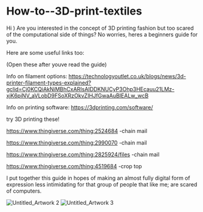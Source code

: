 # How-to--3D-print-textiles
Hi )
Are you interested in the concept of 3D printing fashion but too scared of the computational side of things?
No worries, heres a beginners guide for you.

Here are some useful links too:

(Open these after youve read the guide)

Info on filament options: https://technologyoutlet.co.uk/blogs/news/3d-printer-filament-types-explained?gclid=Cj0KCQiAkNiMBhCxARIsAIDDKNUCyP3Ohp3HEcauu21LMz-xjK6piNV_aVLobD9FSoXRzOkvZIHJfGwaAuBIEALw_wcB

Info on printing software: https://3dprinting.com/software/

try 3D printing these!

https://www.thingiverse.com/thing:2524684 -chain mail

https://www.thingiverse.com/thing:2990070 -chain mail

https://www.thingiverse.com/thing:2825924/files -chain mail

https://www.thingiverse.com/thing:4519684 -crop top

I put together this guide in hopes of making an almost fully 
digital form of expression less intimidating for 
that group of people that like me; are scared of computers.

![Untitled_Artwork 2](https://user-images.githubusercontent.com/94468865/142560238-35a32249-c8c1-485d-a450-0ccb30069133.png)
![Untitled_Artwork 3](https://user-images.githubusercontent.com/94468865/142560273-62bd35b3-4d26-4b1a-a3f5-ad6af96aa1ae.png)
